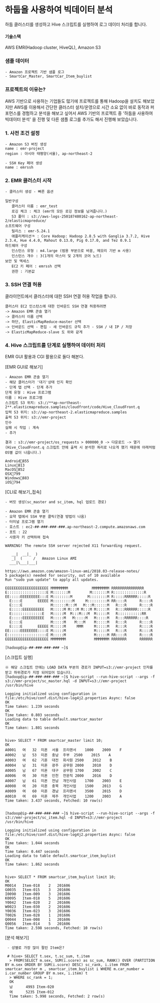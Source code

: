 
# 하둡을 사용하여 빅데이터 분석
   하둡 클러스터를 생성하고 Hive 스크립트를 실행하여 로그 데이터 처리를 합니다.

#### 기술스택
   AWS EMR(Hadoop cluster, HiveQL), Amazon S3
   
### 샘플 데이터
    - Amazon 프로젝트 기반 샘플 로그
    - SmartCar_Master, SmartCar_Item_buylist
    
### 프로젝트의 이유는?
   AWS 기반으로 사용하는 기업들도 많기에 프로젝트를 통해 Hadoop을 설치도 해보았지만 AWS를 이용해서 간단한 클러스터 설치/운영으로 시간 소요 없이 바로 동작과 퍼포먼스를 경험하고 분석을 해보고 싶어서 AWS 기반의 프로젝트 중 '하둡을 사용하여 빅데이터 분석' 을 진행 및 다른 샘플 로그를 추가도 해서 진행해 보았습니다.

### 1. 사전 조건 설정
    - Amazon S3 버킷 생성
    name : emr-project
    region : 아시아 태평양(서울), ap-northeast-2
    
    - SSH Key 페어 생성
    name : emrssh


### 2. EMR 클러스터 시작
    - 클러스터 생성 - 빠른 옵션
    
    일반구성
       클러스터 이름 : emr_test
       로깅 체크 : 체크 (emr의 모든 로깅 정보를 남겨줍니다.)
       S3 폴더 : s3://aws-logs-250187480162-ap-northeast-2/elasticmapreduce/
    소프트웨어 구성
       릴리스 : emr-5.24.1
       애플리케이션ㅋ : Core Hadoop: Hadoop 2.8.5 with Ganglia 3.7.2, Hive 2.3.4, Hue 4.4.0, Mahout 0.13.0, Pig 0.17.0, and Tez 0.9.1
    하드웨어 구성
       인스턴스 유형 : m4.large (범용 부분으로 바꿈, 메모리 기반 m 사용)
       인스턴스 개수 : 3(1개의 마스터 및 2개의 코어 노드)
    보안 및 엑세스
       EC2 키 페어 : emrssh 선택
       권한 : 기본값

### 3. SSH 연결 허용
   클라이언트에서 클러스터에 대한 SSH 연결 허용 작업을 합니다.
   
    클러스터 EC2 인스턴스에 대한 인바운드 SSH 연결 허용하려면
    -> Amazon EMR 콘솔 열기
    -> 클러스터 이름 선택
    -> 하단, ElasticMapReduce-master 선택
    -> 인바운드 선택 - 편집 - 새 인바운드 규칙 추가 - SSH / 내 IP / 저장
    -> ElasticMapReduce-slave 도 위와 같게
    
### 4. Hive 스크립트를 단계로 실행하여 데이터 처리
   EMR GUI 활용과 CGI 활용으로 둘다 해본다.
   
   [EMR GUI로 해보기]
    
    - Amazon EMR 콘솔 열기
    - 해당 클러스터가 '대기'상태 인지 확인
    - 단계 탭 선택 - 단계 추가
    단계 유형 : Hive 프로그램
    이름 : Hive 프로그램
    스크립트 S3 위치: s3://**ap-northeast-2**.elasticmapreduce.samples/cloudfront/code/Hive_CloudFront.q
    입력 S3 위치: s3://ap-northeast-2.elasticmapreduce.samples
    출력 S3 위치: s3://emr-project
    인수
    실패 시 작업 : 계속
    - 추가
    
    결과 : s3://emr-project/os_requests > 000000_0 -> 다운로드 -> 열기
    (Hive_CloudFront.q 스크립트 안에 출력 시 분석한 쿼리로 나오게 했기 때문에 아래처럼 OS별 값이 나옵니다.)
    
    Android855
    Linux813
    MacOS852
    OSX799
    Windows883
    iOS794
 
   [CLI로 해보기_접속]
   
    - 버킷 생성(sc_master and sc_item, hql 업로드 경로)
   
    - Amazon EMR 콘솔 열기
    - 요약 탭에서 SSH 부분 클릭(연결 방법이 나옴)
    - 터미널 프로그램 열기
    - 호스트 : ec2-##-###-###-###.ap-northeast-2.compute.amazonaws.com
    - 포트 : 22
    - 사용자 키 선택하여 접속
    
    WARNING! The remote SSH server rejected X11 forwarding request.

       __|  __|_  )
       _|  (     /   Amazon Linux AMI
      ___|\___|___|

    https://aws.amazon.com/amazon-linux-ami/2018.03-release-notes/
    5 package(s) needed for security, out of 10 available
    Run "sudo yum update" to apply all updates.
                                                                    
    EEEEEEEEEEEEEEEEEEEE MMMMMMMM           MMMMMMMM RRRRRRRRRRRRRRR    
    E::::::::::::::::::E M:::::::M         M:::::::M R::::::::::::::R   
    EE:::::EEEEEEEEE:::E M::::::::M       M::::::::M R:::::RRRRRR:::::R 
      E::::E       EEEEE M:::::::::M     M:::::::::M RR::::R      R::::R
      E::::E             M::::::M:::M   M:::M::::::M   R:::R      R::::R
      E:::::EEEEEEEEEE   M:::::M M:::M M:::M M:::::M   R:::RRRRRR:::::R 
      E::::::::::::::E   M:::::M  M:::M:::M  M:::::M   R:::::::::::RR   
      E:::::EEEEEEEEEE   M:::::M   M:::::M   M:::::M   R:::RRRRRR::::R  
      E::::E             M:::::M    M:::M    M:::::M   R:::R      R::::R
      E::::E       EEEEE M:::::M     MMM     M:::::M   R:::R      R::::R
    EE:::::EEEEEEEE::::E M:::::M             M:::::M   R:::R      R::::R
    E::::::::::::::::::E M:::::M             M:::::M RR::::R      R::::R
    EEEEEEEEEEEEEEEEEEEE MMMMMMM             MMMMMMM RRRRRRR      RRRRRR
    
    [hadoop@ip-##-###-###-### ~]$ 
    
   [스크립트 실행]
   
    ※ 해당 스크립트 안에는 LOAD DATA 부분의 경로가 INPUT=s3://emr-project 인자를 받고 하위경로가 지정 되어있어 있습니다.
    [hadoop@ip-##-###-###-### ~]$ hive-script --run-hive-script --args -f s3://emr-project/sc_master.hql -d INPUT=s3://emr-project
    /usr/bin/hive

    Logging initialized using configuration in file:/etc/hive/conf.dist/hive-log4j2.properties Async: false
    OK
    Time taken: 1.239 seconds
    OK
    Time taken: 0.803 seconds
    Loading data to table default.smartcar_master
    OK
    Time taken: 1.801 seconds


    hive> SELECT * FROM smartcar_master limit 10;
    OK
    A0001	여	32	미혼	서울	프리랜서	1000	2009	F
    A0002	남	53	미혼	충남	주부	2500	2015	A
    A0003	여	62	기혼	대전	회사원	2500	2012	B
    A0004	남	31	미혼	광주	공무원	2000	2010	D
    A0005	남	67	미혼	대구	공무원	1700	2002	C
    A0006	여	30	미혼	인천	전문직	2000	2016	D
    A0007	남	61	미혼	전남	개인사업	1700	2003	E
    A0008	여	20	미혼	충북	개인사업	1500	2013	G
    A0009	여	60	미혼	경남	프리랜서	3500	2015	D
    A0010	여	69	미혼	제주	개인사업	1200	2003	A
    Time taken: 3.437 seconds, Fetched: 10 row(s)


    [hadoop@ip-##-###-###-### ~]$ hive-script --run-hive-script --args -f s3://emr-project/sc_item.hql -d INPUT=s3://emr-project
    /usr/bin/hive

    Logging initialized using configuration in file:/etc/hive/conf.dist/hive-log4j2.properties Async: false
    OK
    Time taken: 1.044 seconds
    OK
    Time taken: 0.447 seconds
    Loading data to table default.smartcar_item_buylist
    OK
    Time taken: 1.862 seconds


    hive> SELECT * FROM smartcar_item_buylist limit 10;
    OK
    M0014	Item-018	2	201606
    G0035	Item-015	3	201606
    I0090	Item-009	3	201606
    K0095	Item-018	5	201606
    Y0042	Item-020	2	201606
    W0023	Item-030	2	201606
    Y0036	Item-023	3	201606
    T0026	Item-028	1	201606
    Q0044	Item-008	1	201606
    Q0056	Item-014	5	201606
    Time taken: 2.598 seconds, Fetched: 10 row(s)
    
   [분석 해보기]
     
     - 성별로 가장 많이 팔린 Item은?
     
     # hive> SELECT t.sex, t.sc_sum, t.item
      > FROM(SELECT m.sex, SUM(i.score) as sc_sum, RANK() OVER (PARTITION BY m.sex ORDER BY SUM(i.score) DESC) sc_rank, i.item FROM smartcar_master m , smartcar_item_buylist i WHERE m.car_number = i.car_number GROUP BY m.sex, i.item) t
      > WHERE sc_rank = 1;
      OK
      남		 4993 Item-020
      여		 5235 Item-012
      Time taken: 5.998 seconds, Fetched: 2 row(s)
